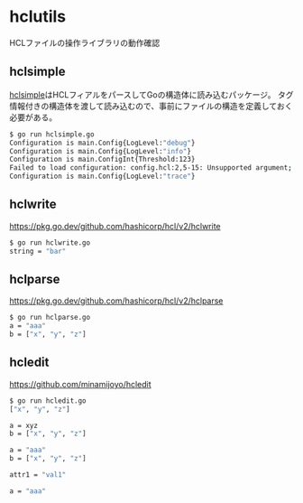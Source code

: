 hclutils
==========

HCLファイルの操作ライブラリの動作確認

## hclsimple
[hclsimple](https://pkg.go.dev/github.com/hashicorp/hcl/v2/hclsimple)はHCLフィアルをパースしてGoの構造体に読み込むパッケージ。
タグ情報付きの構造体を渡して読み込むので、事前にファイルの構造を定義しておく必要がある。

```bash
$ go run hclsimple.go
Configuration is main.Config{LogLevel:"debug"}
Configuration is main.Config{LogLevel:"info"}
Configuration is main.ConfigInt{Threshold:123}
Failed to load configuration: config.hcl:2,5-15: Unsupported argument; An argument named "log_format" is not expected here., and 1 other diagnostic(s)
Configuration is main.Config{LogLevel:"trace"}


```


## hclwrite
https://pkg.go.dev/github.com/hashicorp/hcl/v2/hclwrite

```bash
$ go run hclwrite.go
string = "bar"
```


## hclparse
https://pkg.go.dev/github.com/hashicorp/hcl/v2/hclparse

```bash
$ go run hclparse.go
a = "aaa"
b = ["x", "y", "z"]
```

## hcledit
https://github.com/minamijoyo/hcledit

```bash
$ go run hcledit.go
["x", "y", "z"]

a = xyz
b = ["x", "y", "z"]

a = "aaa"
b = ["x", "y", "z"]

attr1 = "val1"

a = "aaa"
```
